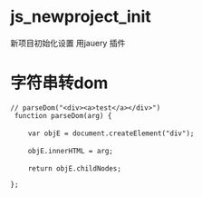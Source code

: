 # js_newproject_init
新项目初始化设置 用jauery 插件

# 字符串转dom
```
// parseDom("<div><a>test</a></div>")
 function parseDom(arg) {

　　 var objE = document.createElement("div");

　　 objE.innerHTML = arg;

　　 return objE.childNodes;

};
```
